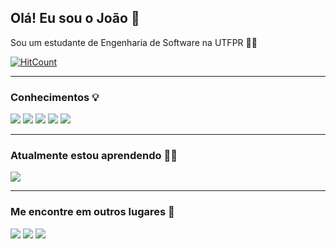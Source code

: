 ## Olá! Eu sou o João 👋

Sou um estudante de Engenharia de Software na UTFPR :student:

[![HitCount](http://hits.dwyl.com/joaovictor-loureiro/joaovictor-loureiro.svg)](http://hits.dwyl.com/joaovictor-loureiro/joaovictor-loureiro)

<hr/>

### Conhecimentos :bulb:
<a href="#!"><img src="https://img.shields.io/badge/HTML5-E34F26?style=for-the-badge&logo=html5&logoColor=white"/></a> <a href="#!"><img src="https://img.shields.io/badge/CSS-239120?&style=for-the-badge&logo=css3&logoColor=white"/></a> <a href="#!"><img src="https://img.shields.io/badge/PHP-777BB4?style=for-the-badge&logo=php&logoColor=white"/></a> <a href="#!"><img src="https://img.shields.io/badge/Bootstrap-563D7C?style=for-the-badge&logo=bootstrap&logoColor=white"/></a> <a href="#!"><img src="https://img.shields.io/badge/MySQL-00000F?style=for-the-badge&logo=mysql&logoColor=white"/></a>
<hr/>

### Atualmente estou aprendendo :technologist:
<a href="#!"><img src="https://img.shields.io/badge/Python-3776AB?style=for-the-badge&logo=python&logoColor=white"/></a>
<hr/>

### Me encontre em outros lugares :loudspeaker:
<a href="#!"><img src="https://img.shields.io/badge/Instagram-E4405F?style=for-the-badge&logo=instagram&logoColor=white"/></a> <a href="#!"><img src="https://img.shields.io/badge/LinkedIn-0077B5?style=for-the-badge&logo=linkedin&logoColor=white"/></a> <a href="#!"><img src="https://img.shields.io/badge/GitHub-100000?style=for-the-badge&logo=github&logoColor=white"/></a>

</br>
